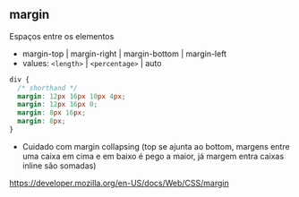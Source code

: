 ## margin

Espaços entre os elementos

- margin-top | margin-right | margin-bottom | margin-left
- values: `<length>` | `<percentage>` | auto

```css
div {
  /* shorthand */
  margin: 12px 16px 10px 4px;
  margin: 12px 16px 0;
  margin: 8px 16px;
  margin: 8px;
}
```

* Cuidado com margin collapsing (top se ajunta ao bottom, margens entre uma caixa em cima e em baixo é pego a maior, já margem entra caixas inline são somadas)

https://developer.mozilla.org/en-US/docs/Web/CSS/margin